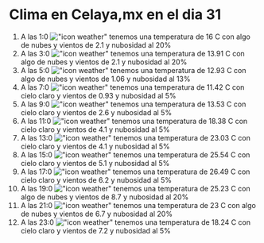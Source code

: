 # Clima en Celaya,mx en el dia 31

1. A las 1:0 !["icon weather"](http://openweathermap.org/img/w/02n.png) tenemos una temperatura de 16 C con algo de nubes y  vientos de 2.1 y nubosidad al 20%
1. A las 3:0 !["icon weather"](http://openweathermap.org/img/w/02n.png) tenemos una temperatura de 13.91 C con algo de nubes y  vientos de 2.1 y nubosidad al 20%
1. A las 5:0 !["icon weather"](http://openweathermap.org/img/w/02n.png) tenemos una temperatura de 12.93 C con algo de nubes y  vientos de 1.06 y nubosidad al 13%
1. A las 7:0 !["icon weather"](http://openweathermap.org/img/w/01n.png) tenemos una temperatura de 11.42 C con cielo claro y  vientos de 0.93 y nubosidad al 5%
1. A las 9:0 !["icon weather"](http://openweathermap.org/img/w/01d.png) tenemos una temperatura de 13.53 C con cielo claro y  vientos de 2.6 y nubosidad al 5%
1. A las 11:0 !["icon weather"](http://openweathermap.org/img/w/01d.png) tenemos una temperatura de 18.38 C con cielo claro y  vientos de 4.1 y nubosidad al 5%
1. A las 13:0 !["icon weather"](http://openweathermap.org/img/w/01d.png) tenemos una temperatura de 23.03 C con cielo claro y  vientos de 4.1 y nubosidad al 5%
1. A las 15:0 !["icon weather"](http://openweathermap.org/img/w/01d.png) tenemos una temperatura de 25.54 C con cielo claro y  vientos de 5.1 y nubosidad al 5%
1. A las 17:0 !["icon weather"](http://openweathermap.org/img/w/01d.png) tenemos una temperatura de 26.49 C con cielo claro y  vientos de 6.2 y nubosidad al 5%
1. A las 19:0 !["icon weather"](http://openweathermap.org/img/w/02n.png) tenemos una temperatura de 25.23 C con algo de nubes y  vientos de 8.7 y nubosidad al 20%
1. A las 21:0 !["icon weather"](http://openweathermap.org/img/w/02n.png) tenemos una temperatura de 23 C con algo de nubes y  vientos de 6.7 y nubosidad al 20%
1. A las 23:0 !["icon weather"](http://openweathermap.org/img/w/01n.png) tenemos una temperatura de 18.24 C con cielo claro y  vientos de 7.2 y nubosidad al 5%

